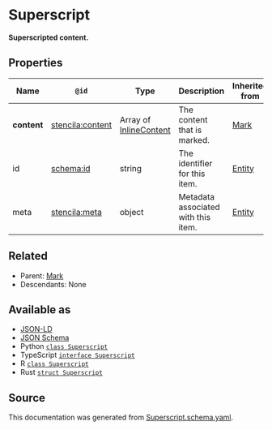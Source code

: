 # Superscript

**Superscripted content.**

## Properties

| Name        | `@id`                                                       | Type                                       | Description                         | Inherited from      |
| ----------- | ----------------------------------------------------------- | ------------------------------------------ | ----------------------------------- | ------------------- |
| **content** | [stencila:content](https://schema.stenci.la/content.jsonld) | Array of [InlineContent](InlineContent.md) | The content that is marked.         | [Mark](Mark.md)     |
| id          | [schema:id](https://schema.org/id)                          | string                                     | The identifier for this item.       | [Entity](Entity.md) |
| meta        | [stencila:meta](https://schema.stenci.la/meta.jsonld)       | object                                     | Metadata associated with this item. | [Entity](Entity.md) |

## Related

- Parent: [Mark](Mark.md)
- Descendants: None

## Available as

- [JSON-LD](https://schema.stenci.la/Superscript.jsonld)
- [JSON Schema](https://schema.stenci.la/v1/Superscript.schema.json)
- Python [`class Superscript`](https://stencila.github.io/schema/python/docs/types.html#schema.types.Superscript)
- TypeScript [`interface Superscript`](https://stencila.github.io/schema/ts/docs/interfaces/superscript.html)
- R [`class Superscript`](https://cran.r-project.org/web/packages/stencilaschema/stencilaschema.pdf)
- Rust [`struct Superscript`](https://docs.rs/stencila-schema/latest/stencila_schema/struct.Superscript.html)

## Source

This documentation was generated from [Superscript.schema.yaml](https://github.com/stencila/stencila/blob/master/schema/schema/Superscript.schema.yaml).
